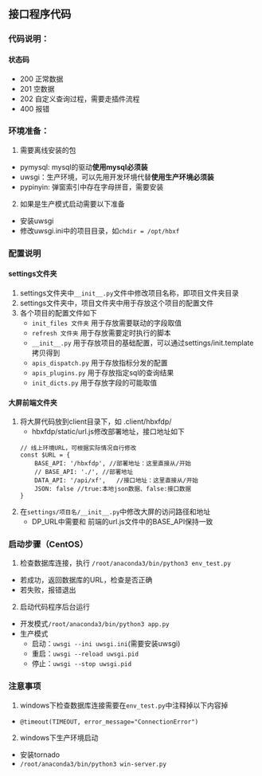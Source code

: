 ## 接口程序代码
### 代码说明：
#### 状态码
- 200 正常数据
- 201 空数据
- 202 自定义查询过程，需要走插件流程
- 400 报错
### 环境准备：
1. 需要离线安装的包
- pymysql: mysql的驱动**使用mysql必须装**
- uwsgi：生产环境，可以先用开发环境代替**使用生产环境必须装**
- pypinyin: 弹窗索引中存在字母拼音，需要安装

2. 如果是生产模式启动需要以下准备
- 安装uwsgi
- 修改uwsgi.ini中的项目目录，如`chdir = /opt/hbxf`

### 配置说明
#### settings文件夹
1. settings文件夹中`__init__.py`文件中修改项目名称，即项目文件夹目录
2. settings文件夹中，项目文件夹中用于存放这个项目的配置文件
3. 各个项目的配置文件如下
    - `init_files 文件夹`  用于存放需要联动的字段取值
    - `refresh 文件夹`     用于存放需要定时执行的脚本
    - `__init__.py`       用于存放项目的基础配置，可以通过settings/init.template拷贝得到
    - `apis_dispatch.py`  用于存放指标分发的配置
    - `apis_plugins.py`   用于存放指定sql的查询结果
    - `init_dicts.py`     用于存放字段的可能取值

#### 大屏前端文件夹
1. 将大屏代码放到client目录下，如 .client/hbxfdp/
    - hbxfdp/static/url.js修改部署地址，接口地址如下
    ~~~
   // 线上环境URL，可根据实际情况自行修改
    const $URL = {
        BASE_API: '/hbxfdp', //部署地址：这里直接从/开始
        // BASE_API: './', //部署地址
        DATA_API: '/api/xf',   //接口地址：这里直接从/开始
        JSON: false //true:本地json数据、false:接口数据
    }
    ~~~
2. 在`settings/项目名/__init__.py`中修改大屏的访问路径和地址
    - DP_URL中需要和 前端的url.js文件中的BASE_API保持一致

### 启动步骤（CentOS）
1. 检查数据库连接，执行
`/root/anaconda3/bin/python3 env_test.py`
- 若成功，返回数据库的URL，检查是否正确
- 若失败，报错退出

2. 启动代码程序后台运行
- 开发模式`/root/anaconda3/bin/python3 app.py`
- 生产模式
    - 启动：`uwsgi --ini uwsgi.ini`(需要安装uwsgi)
    - 重启：`uwsgi --reload uwsgi.pid`
    - 停止：`uwsgi --stop uwsgi.pid`

### 注意事项
1. windows下检查数据库连接需要在`env_test.py`中注释掉以下内容掉
- `@timeout(TIMEOUT, error_message="ConnectionError")`
2. windows下生产环境启动
- 安装tornado
- `/root/anaconda3/bin/python3 win-server.py`